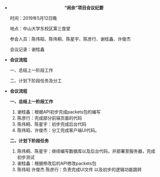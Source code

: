 - <center><B>“闲余”项目会议纪要</B></center>

  时间：2019年5月12日晚

  地点：中山大学东校区第三食堂

  参会人员：陈伟昭、陈伟桐、陈星宇、陈彦行、谢桂鑫、许俊杰

  会议记录：谢桂鑫



- **会议流程**

  一、总结上一阶段工作

  二、计划下阶段任务及分工


* **会议流程**

  **一、总结上一阶段工作**

  1. 谢桂鑫：根据API初步完成packets包的编写
  2. 陈彦行：完成部分前端页面的代码
  3. 陈伟桐、陈星宇：初步完成后台代码
  4. 陈伟昭、许俊杰：分工完成客户端UI代码。

  **二、计划下阶段任务**

  1. 陈伟桐、陈星宇：继续编写数据库以及后台代码，并部署至服务器，完成初步测试
  2. 谢桂鑫：根据修改后的API修改packets包
  3. 陈伟昭 许俊杰 陈彦行：负责完成UI文件 以及初步的逻辑功能跳转
